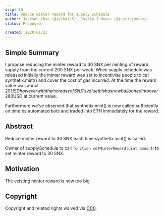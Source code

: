 ```yaml
---
sccp: 10
title: Reduce minter reward for supply schedule 
author: Jackson Chan (@jacko125), Justin J Moses (@justinjmoses)
status: Proposed

created: 2020-01/23
---
```


## Simple Summary
<!--"If you can't explain it simply, you don't understand it well enough." Provide a simplified and layman-accessible explanation of the SCCP.-->
I propose reducing the minter reward to 30 SNX per minting of reward supply from the current 200 SNX per week. When supply schedule was released initially the minter reward was set to incentivise people to call synthetix.mint() and cover the cost of gas incurred. At the time the reward value was about $20USD however with the increase of SNX's value this has now ballooned into over ~$280USD at current value.

Furthermore we've observed that synthetix.mint() is now called sufficiently on time by automated bots and traded into ETH immediately for the reward.   

## Abstract
<!--A short (~200 word) description of the variable change proposed.-->
Reduce minter reward to 30 SNX each time synthetix.mint() is called. 

Owner of supplySchedule to call ```function setMinterReward(uint amount)```to set minter reward to 30 SNX.


## Motivation
<!--The motivation is critical for SCCPs that want to update variables within Synthetix. It should clearly explain why the existing variable is not incentive aligned. SCCP submissions without sufficient motivation may be rejected outright.-->
The existing minter reward is now too big 

## Copyright
Copyright and related rights waived via [CC0](https://creativecommons.org/publicdomain/zero/1.0/).
